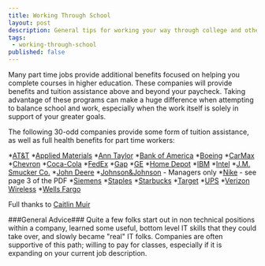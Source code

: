 ```yaml
---
title: Working Through School
layout: post
description: General tips for working your way through college and other higher-ed
tags:
 - working-through-school
published: false
---
```


Many part time jobs provide additional benefits focused on helping you complete courses in higher education. These companies will provide benefits and tuition assistance above and beyond your paycheck. Taking advantage of these programs can make a huge difference when attempting to balance school and work, especially when the work itself is solely in support of your greater goals.

The following 30-odd companies provide some form of tuition assistance, as well as full health benefits for part time workers:

*[AT&T](http://att.jobs/docs/Non_Management_Employee_Benefits.pdf)
*[Applied Materials](http://www.appliedmaterials.com/node/1471)
*[Ann Taylor](https://www.anncareers.com/assets/media/career-growth/2012%20BENEFITS_ONE_SHEET_FINAL.pdf)
*[Bank of America](https://www.acclarisbenefits.com/common/3_FT-H-456B_113_Tuition_Reimbursement_Form_FINAL.pdf)
*[Boeing](http://www.boeing.com/boeing/careers/collegecareers/learning_programs.page)
*[CarMax](http://www.carmax.com/enus/company-info/jobs-benefits.html#Tuition-Assistance)
*[Chevron](http://careers.chevron.com/brochures/E781.pdf)
*[Coca-Cola](http://www.coca-colacompany.com/careers/us-employee-benefits)
*[FedEx](http://about.van.fedex.com/recognition-programs)
*[Gap](http://www.gapinc.com/content/gapinc/html/careers/lifeatgap/benefits.html)
*[GE](http://www.geconsumerandindustrial.com/hr/careers/benefits.htm)
*[Home Depot](https://corporate.homedepot.com/Associates/Benefits/Pages/TuitionReimbursement.aspx)
*[IBM](http://www-304.ibm.com/jct03001c/services/learning/ites.wss/tp/en?pageType=page&c=a0012224)
*[Intel](http://www.intel.com/content/www/us/en/jobs/life-at-intel/usa/life-and-work.html)
*[J.M. Smucker Co.](http://www.jmsmucker.com/smuckers-careers/benefits)
*[John Deere](http://www.deere.com/wps/dcom/en_US/corporate/our_company/careers/why_john_deere/benefits/benefits.page)
*[Johnson&Johnson](http://www.acuvue.com/careers) - Managers only
*[Nike](ssuu.com/bountyjobs/docs/nike_benefits_summary_jan_2011) - see page 3 of the PDF
*[Siemens](http://www.benefitsquickstart.com/resources/additional-benefits)
*[Staples](http://www.staplesassociatescholarship.com/Resources/CourseDocumentationForm.pdf)
*[Starbucks](http://assets.starbucks.com/assets/7343fbbdc87845ff9a000ee009707893.pdf)
*[Target](https://corporate.target.com/careers/benefits/career-benefits)
*[UPS](https://ups.managehr.com/earn-and-learn-program.htm)
*[Verizon Wireless](http://www.verizon.com/jobs/workinghere_benefits.html)
*[Wells Fargo](https://www.wellsfargo.com/careers/life/benefits)

Full thanks to [Caitlin Muir](http://www.collegeplus.org/blog/33-companies-that-can-save-you-from-college-debt)

###General Advice###
Quite a few folks start out in non technical positions within a company, learned some useful, bottom level IT skills that they could take over, and slowly became "real" IT folks. Companies are often supportive of this path; willing to pay for classes, especially if it is expanding on your current job description.

